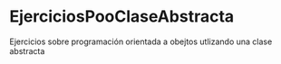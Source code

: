 # EjerciciosPooClaseAbstracta
Ejercicios sobre programación orientada a obejtos utlizando una clase abstracta
